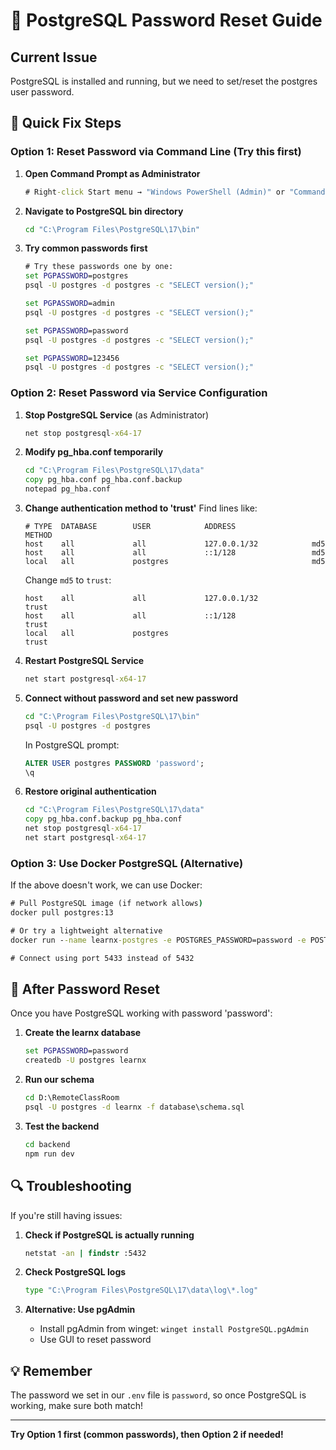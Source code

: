 # 🔧 PostgreSQL Password Reset Guide

## Current Issue

PostgreSQL is installed and running, but we need to set/reset the postgres user password.

## 🚀 Quick Fix Steps

### Option 1: Reset Password via Command Line (Try this first)

1. **Open Command Prompt as Administrator**

   ```cmd
   # Right-click Start menu → "Windows PowerShell (Admin)" or "Command Prompt (Admin)"
   ```

2. **Navigate to PostgreSQL bin directory**

   ```cmd
   cd "C:\Program Files\PostgreSQL\17\bin"
   ```

3. **Try common passwords first**

   ```cmd
   # Try these passwords one by one:
   set PGPASSWORD=postgres
   psql -U postgres -d postgres -c "SELECT version();"

   set PGPASSWORD=admin
   psql -U postgres -d postgres -c "SELECT version();"

   set PGPASSWORD=password
   psql -U postgres -d postgres -c "SELECT version();"

   set PGPASSWORD=123456
   psql -U postgres -d postgres -c "SELECT version();"
   ```

### Option 2: Reset Password via Service Configuration

1. **Stop PostgreSQL Service** (as Administrator)

   ```cmd
   net stop postgresql-x64-17
   ```

2. **Modify pg_hba.conf temporarily**

   ```cmd
   cd "C:\Program Files\PostgreSQL\17\data"
   copy pg_hba.conf pg_hba.conf.backup
   notepad pg_hba.conf
   ```

3. **Change authentication method to 'trust'**
   Find lines like:

   ```
   # TYPE  DATABASE        USER            ADDRESS                 METHOD
   host    all             all             127.0.0.1/32            md5
   host    all             all             ::1/128                 md5
   local   all             postgres                                md5
   ```

   Change `md5` to `trust`:

   ```
   host    all             all             127.0.0.1/32            trust
   host    all             all             ::1/128                 trust
   local   all             postgres                                trust
   ```

4. **Restart PostgreSQL Service**

   ```cmd
   net start postgresql-x64-17
   ```

5. **Connect without password and set new password**

   ```cmd
   cd "C:\Program Files\PostgreSQL\17\bin"
   psql -U postgres -d postgres
   ```

   In PostgreSQL prompt:

   ```sql
   ALTER USER postgres PASSWORD 'password';
   \q
   ```

6. **Restore original authentication**
   ```cmd
   cd "C:\Program Files\PostgreSQL\17\data"
   copy pg_hba.conf.backup pg_hba.conf
   net stop postgresql-x64-17
   net start postgresql-x64-17
   ```

### Option 3: Use Docker PostgreSQL (Alternative)

If the above doesn't work, we can use Docker:

```cmd
# Pull PostgreSQL image (if network allows)
docker pull postgres:13

# Or try a lightweight alternative
docker run --name learnx-postgres -e POSTGRES_PASSWORD=password -e POSTGRES_DB=learnx -p 5433:5432 -d postgres:13

# Connect using port 5433 instead of 5432
```

## 🎯 After Password Reset

Once you have PostgreSQL working with password 'password':

1. **Create the learnx database**

   ```cmd
   set PGPASSWORD=password
   createdb -U postgres learnx
   ```

2. **Run our schema**

   ```cmd
   cd D:\RemoteClassRoom
   psql -U postgres -d learnx -f database\schema.sql
   ```

3. **Test the backend**
   ```cmd
   cd backend
   npm run dev
   ```

## 🔍 Troubleshooting

If you're still having issues:

1. **Check if PostgreSQL is actually running**

   ```cmd
   netstat -an | findstr :5432
   ```

2. **Check PostgreSQL logs**

   ```cmd
   type "C:\Program Files\PostgreSQL\17\data\log\*.log"
   ```

3. **Alternative: Use pgAdmin**
   - Install pgAdmin from winget: `winget install PostgreSQL.pgAdmin`
   - Use GUI to reset password

## 💡 Remember

The password we set in our `.env` file is `password`, so once PostgreSQL is working, make sure both match!

---

**Try Option 1 first (common passwords), then Option 2 if needed!**
